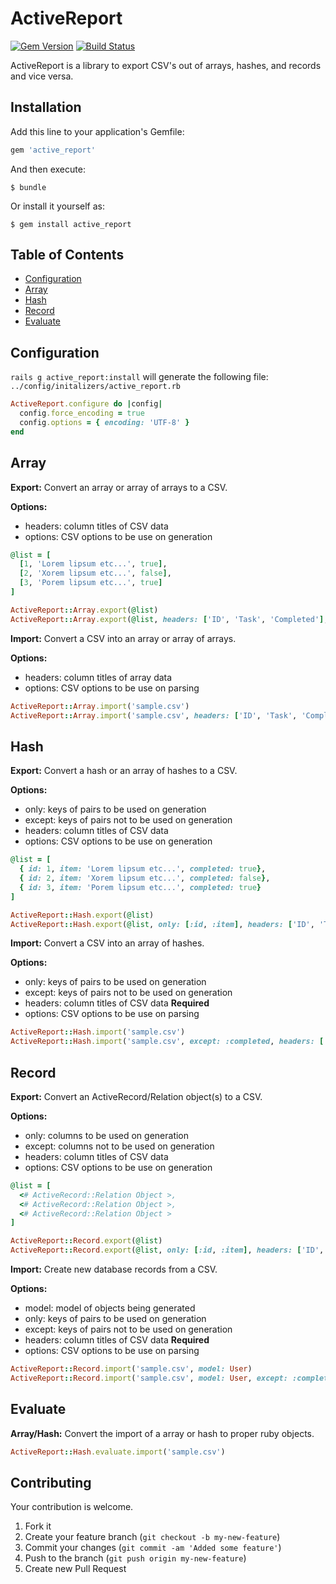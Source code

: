 # ActiveReport

[![Gem Version](https://badge.fury.io/rb/active_report.svg)](http://badge.fury.io/rb/active_report)
[![Build Status](https://travis-ci.org/drexed/active_report.svg?branch=master)](https://travis-ci.org/drexed/active_report)

ActiveReport is a library to export CSV's out of arrays, hashes, and records and vice versa.

## Installation

Add this line to your application's Gemfile:

```ruby
gem 'active_report'
```

And then execute:

    $ bundle

Or install it yourself as:

    $ gem install active_report

## Table of Contents

* [Configuration](#configuration)
* [Array](#array)
* [Hash](#hash)
* [Record](#record)
* [Evaluate](#evaluate)

## Configuration

`rails g active_report:install` will generate the following file:
`../config/initalizers/active_report.rb`

```ruby
ActiveReport.configure do |config|
  config.force_encoding = true
  config.options = { encoding: 'UTF-8' }
end
```

## Array

**Export:** Convert an array or array of arrays to a CSV.

**Options:**
 * headers: column titles of CSV data
 * options: CSV options to be use on generation

```ruby
@list = [
  [1, 'Lorem lipsum etc...', true],
  [2, 'Xorem lipsum etc...', false],
  [3, 'Porem lipsum etc...', true]
]

ActiveReport::Array.export(@list)
ActiveReport::Array.export(@list, headers: ['ID', 'Task', 'Completed'], options: { col_sep: ';' })
```

**Import:** Convert a CSV into an array or array of arrays.

**Options:**
 * headers: column titles of array data
 * options: CSV options to be use on parsing

```ruby
ActiveReport::Array.import('sample.csv')
ActiveReport::Array.import('sample.csv', headers: ['ID', 'Task', 'Completed'], options: { col_sep: ';' })
```

## Hash

**Export:** Convert a hash or an array of hashes to a CSV.

**Options:**
 * only:    keys of pairs to be used on generation
 * except:  keys of pairs not to be used on generation
 * headers: column titles of CSV data
 * options: CSV options to be use on generation

```ruby
@list = [
  { id: 1, item: 'Lorem lipsum etc...', completed: true},
  { id: 2, item: 'Xorem lipsum etc...', completed: false},
  { id: 3, item: 'Porem lipsum etc...', completed: true}
]

ActiveReport::Hash.export(@list)
ActiveReport::Hash.export(@list, only: [:id, :item], headers: ['ID', 'Task'], options: { col_sep: ';' })
```

**Import:** Convert a CSV into an array of hashes.

**Options:**
 * only:    keys of pairs to be used on generation
 * except:  keys of pairs not to be used on generation
 * headers: column titles of CSV data **Required**
 * options: CSV options to be use on parsing

```ruby
ActiveReport::Hash.import('sample.csv')
ActiveReport::Hash.import('sample.csv', except: :completed, headers: ['ID', 'Task'], options: { col_sep: ';' })
```

## Record

**Export:** Convert an ActiveRecord/Relation object(s) to a CSV.

**Options:**
 * only:    columns to be used on generation
 * except:  columns not to be used on generation
 * headers: column titles of CSV data
 * options: CSV options to be use on generation

```ruby
@list = [
  <# ActiveRecord::Relation Object >,
  <# ActiveRecord::Relation Object >,
  <# ActiveRecord::Relation Object >
]

ActiveReport::Record.export(@list)
ActiveReport::Record.export(@list, only: [:id, :item], headers: ['ID', 'Task'], options: { col_sep: ';' })
```

**Import:** Create new database records from a CSV.

**Options:**
 * model:   model of objects being generated
 * only:    keys of pairs to be used on generation
 * except:  keys of pairs not to be used on generation
 * headers: column titles of CSV data **Required**
 * options: CSV options to be use on parsing

```ruby
ActiveReport::Record.import('sample.csv', model: User)
ActiveReport::Record.import('sample.csv', model: User, except: :completed, headers: ['ID', 'Task'], options: { col_sep: ';' })
```

## Evaluate

**Array/Hash:** Convert the import of a array or hash to proper ruby objects.

```ruby
ActiveReport::Hash.evaluate.import('sample.csv')
```

## Contributing

Your contribution is welcome.

1. Fork it
2. Create your feature branch (`git checkout -b my-new-feature`)
3. Commit your changes (`git commit -am 'Added some feature'`)
4. Push to the branch (`git push origin my-new-feature`)
5. Create new Pull Request
